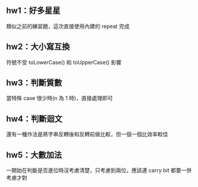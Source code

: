 ## hw1：好多星星
類似之前的練習題，這次直接使用內建的 repeat 完成

## hw2：大小寫互換
符號不受 toLowerCase() 和 toUpperCase() 影響

## hw3：判斷質數
當特殊 case 很少時(n 為 1 時)，直接處理即可

## hw4：判斷迴文
還有一種作法是將字串反轉後和反轉前做比較，但一個一個比效率較佳

## hw5：大數加法
一開始在判斷是否進位時沒考慮清楚，只考慮到兩位，應該連 carry bit 都要一併考慮才對